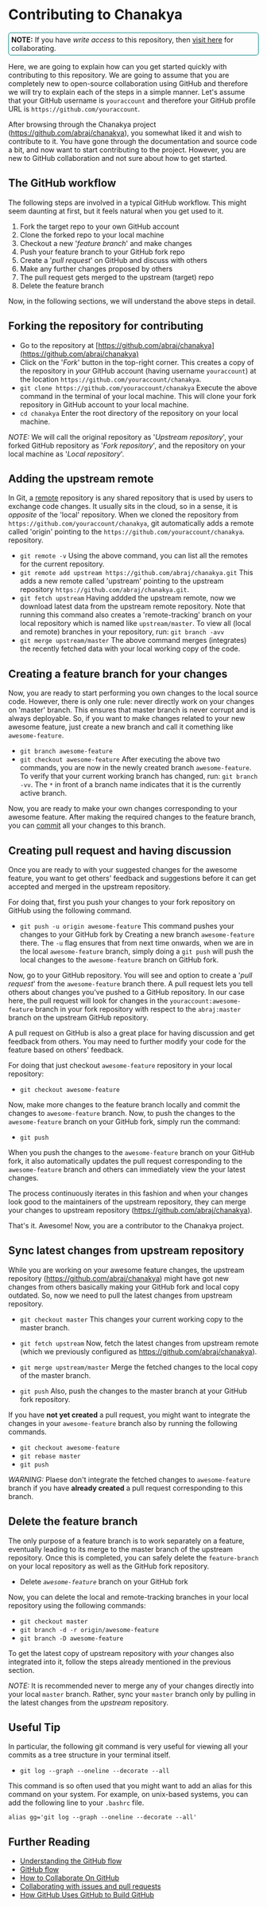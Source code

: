 # Contributing to Chanakya

<span style="display:block; padding: 5px; border: 1px solid teal; border-radius: 5px">**NOTE:** If you have _write access_ to this repository, then [visit here](COLLABORATE.md) for collaborating.</span>

Here, we are going to explain how can you get started quickly with contributing to this repository. We are going to assume that you are completely new to open-source collaboration using GitHub and therefore we will try to explain each of the steps in a simple manner. Let's assume that your GitHub username is `youraccount` and therefore your GitHub profile URL is `https://github.com/youraccount`.

After browsing through the Chanakya project (https://github.com/abraj/chanakya), you somewhat liked it and wish to contribute to it. You have gone through the documentation and source code a bit, and now want to start contributing to the project. However, you are new to GitHub collaboration and not sure about how to get started.

## The GitHub workflow
The following steps are involved in a typical GitHub workflow. This might seem daunting at first, but it feels natural when you get used to it.
1. Fork the target repo to your own GitHub account
2. Clone the forked repo to your local machine
3. Checkout a new '_feature branch_' and make changes
4. Push your feature branch to your GitHub fork repo
5. Create a '_pull request_' on GitHub and discuss with others
6. Make any further changes proposed by others
7. The pull request gets merged to the upstream (target) repo
8. Delete the feature branch

Now, in the following sections, we will understand the above steps in detail.

## Forking the repository for contributing
* Go to the repository at [https://github.com/abraj/chanakya](https://github.com/abraj/chanakya)
* Click on the '_Fork_' button in the top-right corner. This creates a copy of the repository in _your_ GitHub account (having username `youraccount`) at the location `https://github.com/youraccount/chanakya`.
* `git clone https://github.com/youraccount/chanakya`
Execute the above command in the terminal of your local machine. This will clone your fork repository in GitHub account to your local machine.
* `cd chanakya`
Enter the root directory of the repository on your local machine.

_NOTE:_ We will call the original repository as '_Upstream repository_', your forked GitHub repository as '_Fork repository_', and the repository on your local machine as '_Local repository_'.

## Adding the upstream remote
In Git, a [remote](https://stackoverflow.com/a/20889429) repository is any shared repository that is used by users to exchange code changes. It usually sits in the cloud, so in a sense, it is _opposite_ of the 'local' repository. When we cloned the repository from `https://github.com/youraccount/chanakya`, git automatically adds a remote called 'origin' pointing to the `https://github.com/youraccount/chanakya`. repository.
* `git remote -v`
Using the above command, you can list all the remotes for the current repository.
* `git remote add upstream https://github.com/abraj/chanakya.git`
This adds a new remote called 'upstream' pointing to the upstream repository `https://github.com/abraj/chanakya.git`.
* `git fetch upstream`
Having addded the upstream remote, now we download latest data from the upstream remote repository. Note that running this command also creates a 'remote-tracking' branch on your local repository which is named like `upstream/master`. To view all (local and remote) branches in your repository, run: `git branch -avv`
* `git merge upstream/master`
The above command merges (integrates) the recently fetched data with your local working copy of the code.

## Creating a feature branch for your changes
Now, you are ready to start performing you own changes to the local source code. However, there is only one rule: never directly work on your changes on 'master' branch. This ensures that master branch is never corrupt and is always deployable. So, if you want to make changes related to your new awesome feature, just create a new branch and call it comething like `awesome-feature`.
* `git branch awesome-feature`
* `git checkout awesome-feature`
After executing the above two commands, you are now in the newly created branch `awesome-feature`. To verify that your current working branch has changed, run: `git branch -vv`. The `*` in front of a branch name indicates that it is the currently active branch.

Now, you are ready to make your own changes corresponding to your awesome feature. After making the required changes to the feature branch, you can [commit](https://www.atlassian.com/git/tutorials/saving-changes) all your changes to this branch.

## Creating pull request and having discussion
Once you are ready to with your suggested changes for the awesome feature, you want to get others' feedback and suggestions before it can get accepted and merged in the upstream repository.

For doing that, first you push your changes to your fork repository on GitHub using the following command.

* `git push -u origin awesome-feature`
This command pushes your changes to your GitHub fork by Creating a new branch `awesome-feature` there. The `-u` flag ensures that from next time onwards, when we are in the local `awesome-feature` branch, simply doing a `git push` will push the local changes to the `awesome-feature` branch on GitHub fork.

Now, go to your GitHub repository. You will see and option to create a '_pull request_' from the `awesome-feature` branch there. A pull request lets you tell others about changes you've pushed to a GitHub repository. In our case here, the pull request will look for changes in the `youraccount:awesome-feature` branch in your fork repository with respect to the `abraj:master` branch on the upstream GitHub repository.

A pull request on GitHub is also a great place for having discussion and get feedback from others. You may need to further modify your code for the feature based on others' feedback.

For doing that just checkout `awesome-feature` repository in your local repository:
* `git checkout awesome-feature`

Now, make more changes to the feature branch locally and commit the changes to `awesome-feature` branch. Now, to push the changes to the `awesome-feature` branch on your GitHub fork, simply run the command:
* `git push`

When you push the changes to the `awesome-feature` branch on your GitHub fork, it also automatically updates the pull request corresponding to the `awesome-feature` branch and others can immediately view the your latest changes.

The process continuously iterates in this fashion and when your changes look good to the maintainers of the upstream repository, they can merge your changes to upstream repository (https://github.com/abraj/chanakya).

That's it. Awesome!
Now, you are a contributor to the Chanakya project.

## Sync latest changes from upstream repository
While you are working on your awesome feature changes, the upstream repository (https://github.com/abraj/chanakya) might have got new changes from others basically making your GitHub fork and local copy outdated. So, now we need to pull the latest changes from upstream repository.

* `git checkout master`
This changes your current working copy to the master branch.

* `git fetch upstream`
Now, fetch the latest changes from upstream remote (which we previously configured as https://github.com/abraj/chanakya).

* `git merge upstream/master`
Merge the fetched changes to the local copy of the master branch.

* `git push`
Also, push the changes to the master branch at your GitHub fork repository.

If you have **not yet created** a pull request, you might want to integrate the changes in your `awesome-feature` branch also by running the following commands.

* `git checkout awesome-feature`
* `git rebase master`
* `git push`

_WARNING:_ Plaese don't integrate the fetched changes to `awesome-feature` branch if you have **already created** a pull request corresponding to this branch.

## Delete the feature branch
The only purpose of a feature branch is to work separately on a feature, eventually leading to its merge to the master branch of the upstream repository. Once this is completed, you can safely delete the `feature-branch` on your local repository as well as the GitHub fork repository.

* Delete _`awesome-feature`_ branch on your GitHub fork

Now, you can delete the local and remote-tracking branches in your local repository using the following commands:
* `git checkout master`
* `git branch -d -r origin/awesome-feature`
* `git branch -D awesome-feature`

To get the latest copy of upstream repository with _your_ changes also integrated into it, follow the steps already mentioned in the previous section.

_NOTE:_ It is recommended never to merge any of your changes directly into your local `master` branch. Rather, sync your `master` branch only by pulling in the latest changes from the _upstream_ repository.

## Useful Tip
In particular, the following git command is very useful for viewing all your commits as a tree structure in your terminal itself.

* `git log --graph --oneline --decorate --all`

This command is so often used that you might want to add an alias for this command on your system.
For example, on unix-based systems, you can add the following line to your `.bashrc` file.

```
alias gg='git log --graph --oneline --decorate --all'
```

## Further Reading
* [Understanding the GitHub flow](https://guides.github.com/introduction/flow/)
* [GitHub flow](https://help.github.com/en/articles/github-flow)
* [How to Collaborate On GitHub](https://code.tutsplus.com/tutorials/how-to-collaborate-on-github--net-34267)
* [Collaborating with issues and pull requests](https://help.github.com/en/categories/collaborating-with-issues-and-pull-requests)
* [How GitHub Uses GitHub to Build GitHub](https://zachholman.com/talk/how-github-uses-github-to-build-github/)
